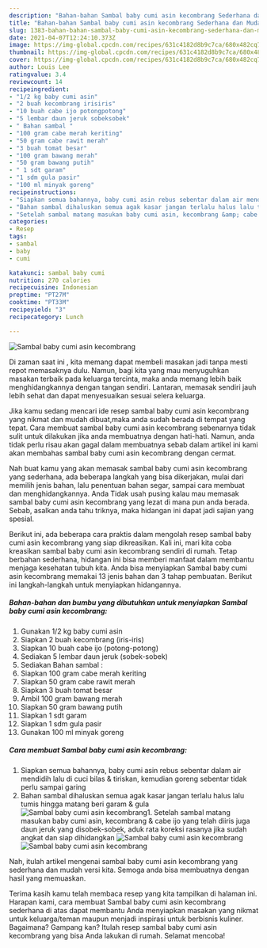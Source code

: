 ```yaml
---
description: "Bahan-bahan Sambal baby cumi asin kecombrang Sederhana dan Mudah Dibuat"
title: "Bahan-bahan Sambal baby cumi asin kecombrang Sederhana dan Mudah Dibuat"
slug: 1383-bahan-bahan-sambal-baby-cumi-asin-kecombrang-sederhana-dan-mudah-dibuat
date: 2021-04-07T12:24:10.373Z
image: https://img-global.cpcdn.com/recipes/631c4182d8b9c7ca/680x482cq70/sambal-baby-cumi-asin-kecombrang-foto-resep-utama.jpg
thumbnail: https://img-global.cpcdn.com/recipes/631c4182d8b9c7ca/680x482cq70/sambal-baby-cumi-asin-kecombrang-foto-resep-utama.jpg
cover: https://img-global.cpcdn.com/recipes/631c4182d8b9c7ca/680x482cq70/sambal-baby-cumi-asin-kecombrang-foto-resep-utama.jpg
author: Louis Lee
ratingvalue: 3.4
reviewcount: 14
recipeingredient:
- "1/2 kg baby cumi asin"
- "2 buah kecombrang irisiris"
- "10 buah cabe ijo potongpotong"
- "5 lembar daun jeruk sobeksobek"
- " Bahan sambal "
- "100 gram cabe merah keriting"
- "50 gram cabe rawit merah"
- "3 buah tomat besar"
- "100 gram bawang merah"
- "50 gram bawang putih"
- " 1 sdt garam"
- "1 sdm gula pasir"
- "100 ml minyak goreng"
recipeinstructions:
- "Siapkan semua bahannya, baby cumi asin rebus sebentar dalam air mendidih lalu di cuci bilas &amp; tiriskan, kemudian goreng sebentar tidak perlu sampai garing"
- "Bahan sambal dihaluskan semua agak kasar jangan terlalu halus lalu tumis hingga matang beri garam &amp; gula"
- "Setelah sambal matang masukan baby cumi asin, kecombrang &amp; cabe ijo yang telah diiris juga daun jeruk yang disobek-sobek, aduk rata koreksi rasanya jika sudah angkat dan siap dihidangkan"
categories:
- Resep
tags:
- sambal
- baby
- cumi

katakunci: sambal baby cumi 
nutrition: 270 calories
recipecuisine: Indonesian
preptime: "PT27M"
cooktime: "PT33M"
recipeyield: "3"
recipecategory: Lunch

---
```



![Sambal baby cumi asin kecombrang](https://img-global.cpcdn.com/recipes/631c4182d8b9c7ca/680x482cq70/sambal-baby-cumi-asin-kecombrang-foto-resep-utama.jpg)

Di zaman  saat ini , kita memang dapat membeli masakan jadi tanpa mesti repot memasaknya dulu. Namun, bagi kita yang mau menyuguhkan masakan terbaik pada keluarga tercinta, maka anda memang lebih baik menghidangkannya dengan tangan sendiri. Lantaran, memasak sendiri jauh lebih sehat dan dapat menyesuaikan sesuai selera keluarga.

Jika kamu sedang mencari ide resep sambal baby cumi asin kecombrang yang nikmat dan mudah dibuat,maka anda sudah berada di tempat yang tepat. Cara membuat sambal baby cumi asin kecombrang  sebenarnya tidak sulit untuk dilakukan jika anda membuatnya dengan hati-hati. Namun, anda tidak perlu risau akan gagal dalam membuatnya 
sebab dalam artikel ini kami akan membahas sambal baby cumi asin kecombrang dengan cermat.  



Nah buat kamu yang akan memasak sambal baby cumi asin kecombrang yang sederhana, ada beberapa langkah yang bisa dikerjakan, mulai dari memilih jenis bahan, lalu penentuan bahan segar, sampai cara membuat dan menghidangkannya. Anda Tidak usah pusing kalau mau memasak sambal baby cumi asin kecombrang yang lezat di mana pun anda berada. Sebab, asalkan anda  tahu triknya, maka hidangan ini dapat jadi sajian yang spesial.

Berikut ini, ada beberapa cara praktis  dalam mengolah resep sambal baby cumi asin kecombrang yang siap dikreasikan. Kali ini, mari kita coba kreasikan sambal baby cumi asin kecombrang sendiri di rumah. Tetap berbahan sederhana, hidangan ini bisa memberi manfaat dalam membantu menjaga kesehatan tubuh kita. Anda bisa menyiapkan Sambal baby cumi asin kecombrang memakai 13 jenis bahan dan 3 tahap pembuatan. Berikut ini langkah-langkah untuk menyiapkan hidangannya.

<!--inarticleads1-->

##### Bahan-bahan dan bumbu yang dibutuhkan untuk menyiapkan Sambal baby cumi asin kecombrang:

1. Gunakan 1/2 kg baby cumi asin
1. Siapkan 2 buah kecombrang (iris-iris)
1. Siapkan 10 buah cabe ijo (potong-potong)
1. Sediakan 5 lembar daun jeruk (sobek-sobek)
1. Sediakan  Bahan sambal :
1. Siapkan 100 gram cabe merah keriting
1. Siapkan 50 gram cabe rawit merah
1. Siapkan 3 buah tomat besar
1. Ambil 100 gram bawang merah
1. Siapkan 50 gram bawang putih
1. Siapkan  1 sdt garam
1. Siapkan 1 sdm gula pasir
1. Gunakan 100 ml minyak goreng




<!--inarticleads2-->

##### Cara membuat Sambal baby cumi asin kecombrang:

1. Siapkan semua bahannya, baby cumi asin rebus sebentar dalam air mendidih lalu di cuci bilas &amp; tiriskan, kemudian goreng sebentar tidak perlu sampai garing
1. Bahan sambal dihaluskan semua agak kasar jangan terlalu halus lalu tumis hingga matang beri garam &amp; gula
<img src="//assets-global.cpcdn.com/assets/icons/button_play-2c75c40dde080a61004c1f40b05d8f140eaff45d7e9e6481dc71c63d2e7c4909.png" alt="Sambal baby cumi asin kecombrang">1. Setelah sambal matang masukan baby cumi asin, kecombrang &amp; cabe ijo yang telah diiris juga daun jeruk yang disobek-sobek, aduk rata koreksi rasanya jika sudah angkat dan siap dihidangkan
<img src="//assets-global.cpcdn.com/assets/icons/button_play-2c75c40dde080a61004c1f40b05d8f140eaff45d7e9e6481dc71c63d2e7c4909.png" alt="Sambal baby cumi asin kecombrang"><img src="//assets-global.cpcdn.com/assets/icons/button_play-2c75c40dde080a61004c1f40b05d8f140eaff45d7e9e6481dc71c63d2e7c4909.png" alt="Sambal baby cumi asin kecombrang">



Nah, itulah artikel mengenai  sambal baby cumi asin kecombrang  yang sederhana dan mudah versi kita. Semoga anda bisa membuatnya dengan hasil yang memuaskan. 

Terima kasih kamu telah membaca resep yang kita tampilkan di halaman ini. Harapan kami, cara membuat  Sambal baby cumi asin kecombrang sederhana di atas dapat membantu Anda menyiapkan masakan yang nikmat untuk keluarga/teman maupun menjadi inspirasi untuk berbisnis kuliner. Bagaimana? Gampang kan? Itulah resep sambal baby cumi asin kecombrang yang bisa Anda lakukan di rumah. Selamat mencoba!

